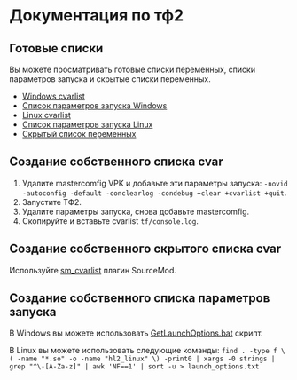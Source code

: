 # Документация по тф2

## Готовые списки

Вы можете просматривать готовые списки переменных, списки параметров запуска и скрытые списки переменных.

* [Windows cvarlist](cvarlist_win.md)
* [Список параметров запуска Windows](launchopts_win.md)
* [Linux cvarlist](cvarlist_linux.md)
* [Список параметров запуска Linux](launchopts_linux.md)
* [Скрытый список переменных](hiddencvars.md)

## Создание собственного списка cvar

1. Удалите mastercomfig VPK и добавьте эти параметры запуска: `-novid -autoconfig -default -conclearlog -condebug +clear +cvarlist +quit`.
2. Запустите ТФ2.
3. Удалите параметры запуска, снова добавьте mastercomfig.
4. Скопируйте и вставьте cvarlist `tf/console.log`.

## Создание собственного скрытого списка cvar

Используйте [sm_cvarlist](https://forums.alliedmods.net/showthread.php?p=1298262) плагин SourceMod.

## Создание собственного списка параметров запуска

В Windows вы можете использовать [GetLaunchOptions.bat](https://pastebin.com/bhQrywES) скрипт.

В Linux вы можете использовать следующие команды: `find . -type f \( -name "*.so" -o -name "hl2_linux" \) -print0 | xargs -0 strings | grep "^\-[A-Za-z]" | awk 'NF==1' | sort -u > launch_options.txt`
